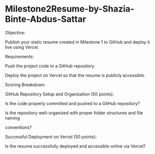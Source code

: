 # Milestone2Resume-by-Shazia-Binte-Abdus-Sattar

Objective:

Publish your static resume created in Milestone 1 to GitHub and deploy it live using Vercel.

Requirements:

Push the project code to a GitHub repository.

Deploy the project on Vercel so that the resume is publicly accessible.

Scoring Breakdown:

GitHub Repository Setup and Organization (50 points):

Is the code properly committed and pushed to a GitHub repository?

Is the repository well-organized with proper folder structures and file naming

conventions?

Successful Deployment on Vercel (50 points):

Is the resume successfully deployed and accessible online via Vercel?
